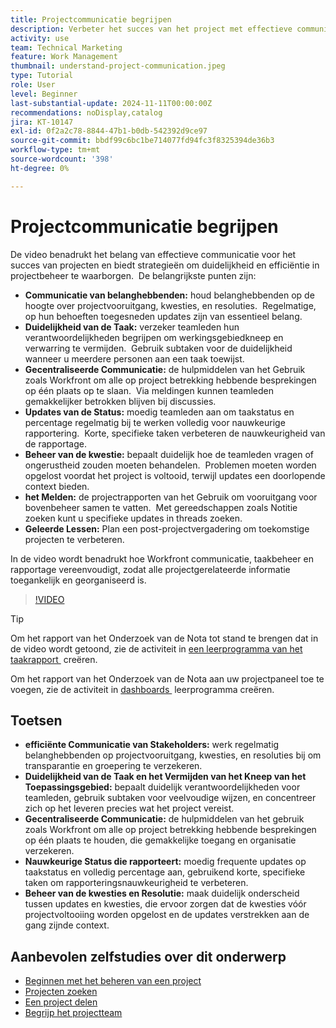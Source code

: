 ```yaml
---
title: Projectcommunicatie begrijpen
description: Verbeter het succes van het project met effectieve communicatie tussen belanghebbenden, taakduidelijkheid, gecentraliseerde discussies, nauwkeurige statusrapportage en proactieve probleemoplossing om de afstemming en efficiëntie te handhaven.
activity: use
team: Technical Marketing
feature: Work Management
thumbnail: understand-project-communication.jpeg
type: Tutorial
role: User
level: Beginner
last-substantial-update: 2024-11-11T00:00:00Z
recommendations: noDisplay,catalog
jira: KT-10147
exl-id: 0f2a2c78-8844-47b1-b0db-542392d9ce97
source-git-commit: bbdf99c6bc1be714077fd94fc3f8325394de36b3
workflow-type: tm+mt
source-wordcount: '398'
ht-degree: 0%

---
```


# Projectcommunicatie begrijpen

De video benadrukt het belang van effectieve communicatie voor het succes van projecten en biedt strategieën om duidelijkheid en efficiëntie in projectbeheer te waarborgen. &#x200B; De belangrijkste punten zijn:
* **Communicatie van belanghebbenden:** houd belanghebbenden op de hoogte over projectvooruitgang, kwesties, en resoluties. &#x200B; Regelmatige, op hun behoeften toegesneden updates zijn van essentieel belang. &#x200B;
* **Duidelijkheid van de Taak:** verzeker teamleden hun verantwoordelijkheden begrijpen om werkingsgebiedkneep en verwarring te vermijden. &#x200B; Gebruik subtaken voor de duidelijkheid wanneer u meerdere personen aan een taak toewijst. &#x200B;
* **Gecentraliseerde Communicatie:** de hulpmiddelen van het Gebruik zoals Workfront om alle op project betrekking hebbende besprekingen op één plaats op te slaan. &#x200B; Via meldingen kunnen teamleden gemakkelijker betrokken blijven bij discussies. &#x200B;
* **Updates van de Status:** moedig teamleden aan om taakstatus en percentage regelmatig bij te werken volledig voor nauwkeurige rapportering. &#x200B; Korte, specifieke taken verbeteren de nauwkeurigheid van de rapportage. &#x200B;
* **Beheer van de kwestie:** bepaalt duidelijk hoe de teamleden vragen of ongerustheid zouden moeten behandelen. &#x200B; Problemen moeten worden opgelost voordat het project is voltooid, terwijl updates een doorlopende context bieden. &#x200B;
* **het Melden:** de projectrapporten van het Gebruik om vooruitgang voor bovenbeheer samen te vatten. &#x200B; Met gereedschappen zoals Notitie zoeken kunt u specifieke updates in threads zoeken. &#x200B;
* **Geleerde Lessen:** Plan een post-projectvergadering om toekomstige projecten te verbeteren. &#x200B;

In de video wordt benadrukt hoe Workfront communicatie, taakbeheer en rapportage vereenvoudigt, zodat alle projectgerelateerde informatie toegankelijk en georganiseerd is. &#x200B;

>[!VIDEO](https://video.tv.adobe.com/v/3419150/?quality=12&learn=on&enablevpops=1)

>[!TIP]
>
>Om het rapport van het Onderzoek van de Nota tot stand te brengen dat in de video wordt getoond, zie de activiteit in [&#x200B; een leerprogramma van het taakrapport &#x200B;](https://experienceleague.adobe.com/en/docs/workfront-learn/tutorials-workfront/reporting/basic-reporting/create-a-task-report#activity-1-create-a-note-report-with-prompts) creëren.
>
>Om het rapport van het Onderzoek van de Nota aan uw projectpaneel toe te voegen, zie de activiteit in [&#x200B; dashboards &#x200B;](https://experienceleague.adobe.com/docs/workfront-learn/tutorials-workfront/reporting/basic-reporting/create-dashboards.html#activity-1-create-a-dashboard) leerprogramma creëren.

## Toetsen

* **efficiënte Communicatie van Stakeholders:** werk regelmatig belanghebbenden op projectvooruitgang, kwesties, en resoluties bij om transparantie en groepering te verzekeren.
* **Duidelijkheid van de Taak en het Vermijden van het Kneep van het Toepassingsgebied:** bepaalt duidelijk verantwoordelijkheden voor teamleden, gebruik subtaken voor veelvoudige wijzen, en concentreer zich op het leveren precies wat het project vereist.
* **Gecentraliseerde Communicatie:** de hulpmiddelen van het gebruik zoals Workfront om alle op project betrekking hebbende besprekingen op één plaats te houden, die gemakkelijke toegang en organisatie verzekeren.
* **Nauwkeurige Status die rapporteert:** moedig frequente updates op taakstatus en volledig percentage aan, gebruikend korte, specifieke taken om rapporteringsnauwkeurigheid te verbeteren.
* **Beheer van de kwesties en Resolutie:** maak duidelijk onderscheid tussen updates en kwesties, die ervoor zorgen dat de kwesties vóór projectvoltooiing worden opgelost en de updates verstrekken aan de gang zijnde context. &#x200B;


## Aanbevolen zelfstudies over dit onderwerp

* [Beginnen met het beheren van een project](/help/manage-work/projects/getting-started-manage-a-project.md)
* [Projecten zoeken](/help/manage-work/projects/find-projects.md)
* [Een project delen](/help/manage-work/projects/share-a-project.md)
* [Begrijp het projectteam](/help/manage-work/projects/understand-the-project-team.md)

